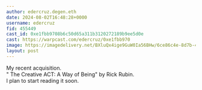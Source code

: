 ```yaml
---
author: edercruz.degen.eth
date: 2024-08-02T16:48:28+0000
username: edercruz
fid: 455449
cast_id: 0xe1fbb9708b6c50d65a311b3120272189b9ee5d0e
cast: https://warpcast.com/edercruz/0xe1fbb970
image: https://imagedelivery.net/BXluQx4ige9GuW0Ia56BHw/6ce86c4e-8d7b-403b-9901-c50b5c441600/original
layout: post
---
```

My recent acquisition.  
" The Creative ACT: A Way of Being"  by Rick Rubin.  
I plan to start reading it soon.  

<img src='https://imagedelivery.net/BXluQx4ige9GuW0Ia56BHw/6ce86c4e-8d7b-403b-9901-c50b5c441600/original' alt='' referrerpolicy='no-referrer'/>